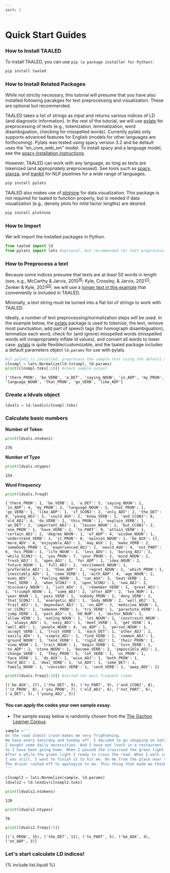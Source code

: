 ```yaml
---
sort: 1
---
```


# Quick Start Guides

### How to Install TAALED
To install TAALED, you can use `pip (a package installer for Python)`:

```bash
pip install taaled
```

### How to Install Related Packages
While not strictly necessary, this tutorial will presume that you have also installed following pacakges for text preprocessing and visualization. These are optional but recommended.

TAALED takes a list of strings as input and returns various indices of LD (and diagnostic information). In the rest of the tutorial, we will use [pylats](https://github.com/LCR-ADS-Lab/pylats) for preprocessing of texts (e.g., tokenization, lemmatization, word disambiguation, checking for misspelled words). Currently pylats only supports advanced features for English (models for other languages are forthcoming). Pylats was tested using spacy version 3.2 and be default uses the "en_core_web_sm" model. To install spacy and a language model, see the [spacy installation instructions](https://spacy.io/usage).

However, TAALED can work with any language, as long as texts are tokenized (and appropriately preprocessed). See tools such as [spacy](https://spacy.io/), [stanza](https://stanfordnlp.github.io/stanza/), and [trankit](https://github.com/nlp-uoregon/trankit) for NLP pipelines for a wide range of languages.

```bash
pip install pylats
```

TAALED also makes use of [plotnine](https://plotnine.readthedocs.io/en/stable/installation.html) for data visualization. This package is not required for taaled to function properly, but is needed if data visualization (e.g., density plots for mtld factor lengths) are desired.

```bash
pip install plotnine
```

### How to Import 
We will import the installed packages in Python.

```python
from taaled import ld
from pylats import lats #optional, but recommended for text preprocessing
```

### How to Preprocess a text
Because some indices presume that texts are at least 50 words in length (see, e.g., McCarthy & Jarvis, 2010<sup>[16](https://lcr-ads-lab.github.io/TAALED/docs/references/1.%20Studies.html#mccarthy-p-m--jarvis-s-2007)</sup>; Kyle, Crossley, & Jarvis, 2021<sup>[11](https://lcr-ads-lab.github.io/TAALED/docs/references/1.%20Studies.html#kyle-k-crossley-s-a--jarvis-s-2021)</sup>; Zenker & Kyle, 2021<sup>[20](https://lcr-ads-lab.github.io/TAALED/docs/references/1.%20Studies.html#zenker-f--kyle-k-2021)</sup>, we will use a [longer text in this example](https://catalog.ldc.upenn.edu/desc/addenda/LDC2014T06.orig.txt) that conveniently is included in TAALED.

Minimally, a text string must be turned into a flat list of strings to work with TAALED.

Ideally, a number of text preprocessing/normalization steps will be used. In the example below, the [pylats](https://github.com/LCR-ADS-Lab/pylats) package is used to tokenize, the text, remove most punctuation, add part of speech tags (for homograph disambiguation), lemmatize each word, check for (and ignore) misspelled words (misspelled words will innapropriately inflate ld values), and convert all words to lower case. [pylats](https://github.com/LCR-ADS-Lab/pylats) is quite flexible/customizable, and the taaled package includes a default parameters object `ld.params` for use with pylats.

```python
#if pylats is installed, preprocess the sample text using the default taaled parameters file
clnsmpl = lats.Normalize(ld.txtsmpl, ld.params)
print(clnsmpl.toks[:10]) #check sample output
```

```result
['there_PRON', 'be_VERB', 'a_DET', 'saying_NOUN', 'in_ADP', 'my_PRON', 'language_NOUN', 'that_PRON', 'go_VERB', 'like_ADP']
```

### Create a ldvals object

```python
ldvals = ld.lexdiv(clnsmpl.toks)
```

### Calculate basic numbers

**Number of Token**
```python
print(ldvals.ntokens)
```
```result
276
```

**Number of Type**
```python
print(ldvals.ntypes)
```
```result
154
```

**Word Frequency**
```python
print(ldvals.freqd)
```
```result
{'there_PRON': 1, 'be_VERB': 1, 'a_DET': 5, 'saying_NOUN': 1, 'in_ADP': 4, 'my_PRON': 2, 'language_NOUN': 1, 'that_PRON': 1, 'go_VERB': 1, 'like_ADP': 1, 'if_SCONJ': 2, 'only_ADV': 2, 'the_DET': 9, 'young_ADJ': 5, 'could_AUX': 2, 'know_VERB': 1, 'and_CCONJ': 8, 'old_ADJ': 6, 'do_VERB': 1, 'this_PRON': 1, 'explain_VERB': 1, 'an_DET': 2, 'important_ADJ': 1, 'lesson_NOUN': 1, 'but_CCONJ': 2, 'one_PRON': 1, 'have_VERB': 2, 'to_PART': 9, 'attain_VERB': 1, 'certain_ADJ': 2, 'degree_NOUN': 1, 'of_ADP': 4, 'wisdom_NOUN': 1, 'understand_VERB': 1, 'it_PRON': 8, 'opinion_NOUN': 1, 'be_AUX': 17, 'more_ADV': 4, 'enjoyable_ADJ': 1, 'may_AUX': 1, 'make_VERB': 2, 'somebody_PRON': 1, 'experienced_ADJ': 1, 'would_AUX': 4, 'not_PART': 6, 'his_PRON': 1, 'life_NOUN': 1, 'less_ADV': 1, 'boring_ADJ': 1, 'while_SCONJ': 1, 'you_PRON': 7, 'your_PRON': 2, 'mind_NOUN': 2, 'fresh_ADJ': 1, 'open_ADJ': 1, 'for_ADP': 1, 'idea_NOUN': 2, 'future_NOUN': 1, 'full_ADJ': 1, 'excitement_NOUN': 1, 'preferable_ADJ': 1, 'than_ADP': 2, 'regret_NOUN': 1, 'which_PRON': 1, 'inevitably_ADV': 1, 'come_VERB': 1, 'with_ADP': 4, 'age_NOUN': 2, 'even_ADV': 3, 'feeling_NOUN': 1, 'can_AUX': 3, 'beat_VERB': 1, 'feel_VERB': 2, 'when_SCONJ': 3, 'upon_SCONJ': 1, 'new_ADJ': 2, 'discovery_NOUN': 1, 'just_ADV': 1, 'remember_VERB': 1, 'great_ADJ': 1, 'triumph_NOUN': 1, 'same_ADJ': 2, 'after_ADP': 2, 'ten_NUM': 1, 'year_NOUN': 1, 'pass_VERB': 1, 'nobody_PRON': 1, 'deny_VERB': 1, 'that_SCONJ': 1, 'energetic_ADJ': 1, 'body_NOUN': 2, 'well_ADJ': 1, 'frail_ADJ': 1, 'dependant_ADJ': 1, 'on_ADP': 3, 'medicine_NOUN': 1, 'or_CCONJ': 1, 'someone_PRON': 1, 'try_VERB': 1, 'parachute_VERB': 1, 'jump_VERB': 1, 'past_ADJ': 1, '60_NUM': 1, 'doctor_NOUN': 1, 'allow_VERB': 1, 'eating_NOUN': 1, 'lot_NOUN': 1, 'constraint_NOUN': 1, 'always_ADV': 1, 'easy_ADJ': 1, 'meet_VERB': 1, 'get_VERB': 4, 'well_ADV': 1, 'people_NOUN': 4, 'as_ADP': 1, 'person_NOUN': 1, 'accept_VERB': 1, 'trust_VERB': 1, 'each_DET': 1, 'other_ADJ': 1, 'easily_ADV': 1, 'simple_ADJ': 1, 'find_VERB': 1, 'common_ADJ': 1, 'ground_NOUN': 1, 'tend_VERB': 1, 'rigid_ADJ': 1, 'their_PRON': 1, 'view_NOUN': 1, 'trait_NOUN': 1, 'begin_VERB': 1, 'turn_VERB': 1, 'to_ADP': 1, 'stone_NOUN': 1, 'become_VERB': 2, 'impossible_ADJ': 1, 'change_VERB': 1, 'they_PRON': 5, 'let_VERB': 1, 'us_PRON': 1, 'face_VERB': 1, 'do_AUX': 1, 'wise_ADJ': 1, 'both_PRON': 1, 'hard_ADJ': 2, 'deal_VERB': 1, 'so_ADV': 1, 'some_DET': 1, 'family_NOUN': 1, 'consider_VERB': 1, 'send_VERB': 1, 'away_ADV': 1}
```

```python
print(ldvals.freqs[:10]) #sorted ten most frequent items
```
```result
[('be_AUX', 17), ('the_DET', 9), ('to_PART', 9), ('and_CCONJ', 8), ('it_PRON', 8), ('you_PRON', 7), ('old_ADJ', 6), ('not_PART', 6), ('a_DET', 5), ('young_ADJ', 5)]
```

#### You can apply the codes your own sample essay.
* The sample essay below is randomly chosen from the [The Gachon Learner Corpus](https://app.box.com/s/vw4803lct2dq4xbrquae).

```python
sample ='''
On the road almost crash makes me very frightening. 
We have every Saturday and Sunday off. I decided to go shopping on Saturday. 
I bought some daily necessities. And I have eat lunch in a restaurant. 
So I have been going home. When I passed the crossroad the green light was not bright. 
After a while the green light I ready to cross the road. When I walk in the middle of the road suddenly a car rushed. 
I was still. I want to finish it to hit me. On me from the place near the car stopped. The tyres was made brake loud. 
The driver rushed off to apologize to me. This thing that made me think I fear.
'''

clnsmpl2 = lats.Normalize(sample, ld.params)
ldvals2 = ld.lexdiv(clnsmpl2.toks)
```

```python
print(ldvals2.ntokens)
```
```result
120
```

```python
print(ldvals2.ntypes)
```
```result
70
```
```python
print(ldvals2.freqs[:5])
```
```result
[('i_PRON', 15), ('the_DET', 11), ('to_PART', 5), ('be_AUX', 4), ('on_ADP', 3)]
```

### Let's start calculate LD indices!

{% include list.liquid %}

